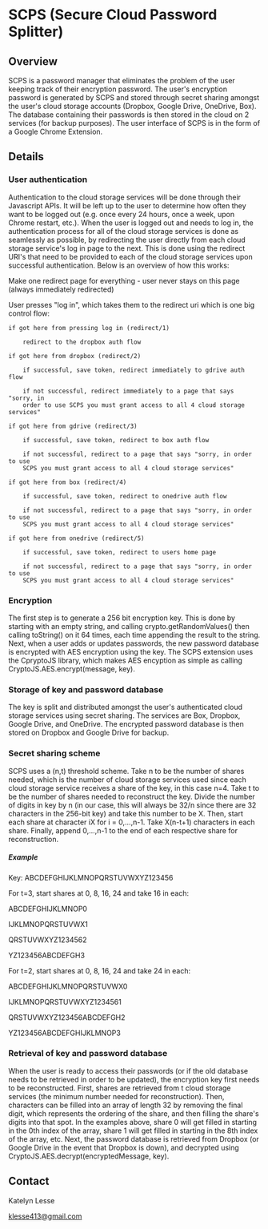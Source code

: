 SCPS (Secure Cloud Password Splitter)
=====================================

Overview
--------

SCPS is a password manager that eliminates the problem of the user keeping track
of their encryption password. The user's encryption password is generated by
SCPS and stored through secret sharing amongst the user's cloud storage accounts
(Dropbox, Google Drive, OneDrive, Box). The database containing their passwords
is then stored in the cloud on 2 services (for backup purposes). The user
interface of SCPS is in the form of a Google Chrome Extension.

Details
-------

### User authentication

Authentication to the cloud storage services will be done through their
Javascript APIs. It will be left up to the user to determine how often they want
to be logged out (e.g. once every 24 hours, once a week, upon Chrome restart,
etc.). When the user is logged out and needs to log in, the authentication
process for all of the cloud storage services is done as seamlessly as possible,
by redirecting the user directly from each cloud storage service's log in page
to the next. This is done using the redirect URI's that need to be provided to
each of the cloud storage services upon successful authentication. Below is an
overview of how this works:

Make one redirect page for everything - user never stays on this page (always
immediately redirected)


User presses "log in", which takes them to the redirect uri which is one big
control flow:



	if got here from pressing log in (redirect/1)

		redirect to the dropbox auth flow

	if got here from dropbox (redirect/2)

		if successful, save token, redirect immediately to gdrive auth flow

		if not successful, redirect immediately to a page that says "sorry, in
		order to use SCPS you must grant access to all 4 cloud storage services"

	if got here from gdrive (redirect/3)

		if successful, save token, redirect to box auth flow

		if not successful, redirect to a page that says "sorry, in order to use
		SCPS you must grant access to all 4 cloud storage services"

	if got here from box (redirect/4)

		if successful, save token, redirect to onedrive auth flow

		if not successful, redirect to a page that says "sorry, in order to use
		SCPS you must grant access to all 4 cloud storage services"

	if got here from onedrive (redirect/5)

		if successful, save token, redirect to users home page

		if not successful, redirect to a page that says "sorry, in order to use
		SCPS you must grant access to all 4 cloud storage services"


### Encryption

The first step is to generate a 256 bit encryption key. This is done by starting
with an empty string, and calling crypto.getRandomValues() then calling toString() on it
64 times, each time appending the result to the string. Next, when a user adds or
updates passwords, the new password database is encrypted with AES encryption
using the key. The SCPS extension uses the CpryptoJS library, which makes AES
encyption as simple as calling CryptoJS.AES.encrypt(message, key).

### Storage of key and password database

The key is split and distributed amongst the user's authenticated cloud storage
services using secret sharing. The services are Box, Dropbox, Google Drive, and
OneDrive. The encrypted password database is then stored on Dropbox and Google
Drive for backup.

### Secret sharing scheme

SCPS uses a (n,t) threshold scheme. Take n to be the number of shares needed,
which is the number of cloud storage services used since each cloud storage
service receives a share of the key, in this case n=4. Take t to be the number
of shares needed to reconstruct the key. Divide the number of digits in key by n
(in our case, this will always be 32/n since there are 32 characters in the
256-bit key) and take this number to be X. Then, start each share at character
iX for i = 0,...,n-1. Take X(n-t+1) characters in each share. Finally, append
0,...,n-1 to the end of each respective share for reconstruction.

##### Example

Key: ABCDEFGHIJKLMNOPQRSTUVWXYZ123456

For t=3, start shares at 0, 8, 16, 24 and take 16 in each:

ABCDEFGHIJKLMNOP0

IJKLMNOPQRSTUVWX1

QRSTUVWXYZ1234562

YZ123456ABCDEFGH3

For t=2, start shares at 0, 8, 16, 24 and take 24 in each:

ABCDEFGHIJKLMNOPQRSTUVWX0

IJKLMNOPQRSTUVWXYZ1234561

QRSTUVWXYZ123456ABCDEFGH2

YZ123456ABCDEFGHIJKLMNOP3

### Retrieval of key and password database

When the user is ready to access their passwords (or if the old database needs
to be retrieved in order to be updated), the encryption key first needs to be
reconstructed. First, shares are retrieved from t cloud storage services (the
minimum number needed for reconstruction). Then, characters can be filled into
an array of length 32 by removing the final digit, which represents the ordering
of the share, and then filling the share's digits into that spot. In the
examples above, share 0 will get filled in starting in the 0th index of the
array, share 1 will get filled in starting in the 8th index of the array, etc.
Next, the password database is retrieved from Dropbox (or Google Drive in the
event that Dropbox is down), and decrypted using
CryptoJS.AES.decrypt(encryptedMessage, key).

Contact
-------

Katelyn Lesse

klesse413@gmail.com
